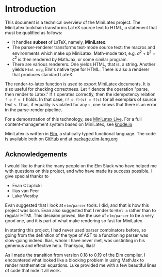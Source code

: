 # Introduction

This document is a technical overview of the MiniLatex project.
The MiniLatex toolchain transforms LaTeX source text to HTML,
a statement that must be qualified as follows:

- It handles **subset** of LaTeX, namely, **MiniLatex**.
- The parser-renderer transforms text-mode source text:
  the macros and environments which make up MiniLatex.
  Math-mode text, e.g. $a^2 + b^2 = c^2$ is then rendered
  by MathJax, or some similar program.
- There are various renderers. One yields HTML, that is,
  a string. Another yields `Html msg`, Elm's native type for
  HTML. There is also a renderer that produces standard LaTeX.

The render-to-latex function is used to export MiniLatex
documents. It is also useful for checking
correctness. Let `f` denote the operation "parse,
then render to Latex." If `f` operates correctly,
then the idempotency
relation `f o f = f` holds. In that case,
`(f o f)(s) = f(s)` for all exemplars of
source text `s`. Thus, if equality is violated
for any `s`, one knows that there is an error
in the parse-render pipeline.

For a demonstration of this technology, see
[MiniLatex Live](https://jxxcarlson.github.io/app/miniLatexLive/index.html).
For a full content-management system based on MiniLatex, see
[knode.io](https://knode.io)

MiniLatex is written in [Elm](http://elm-lang.org/),
a statically typed functional language. The code
is available both on [GitHub](https://github.com/jxxcarlson/meenylatex)
and at [package.elm-lang.org](https://package.elm-lang.org/packages/jxxcarlson/meenylatex/latest/)

## Acknowledgements

I would like to thank the many people
on the Elm Slack who have helped me with
questions on this project, and who have
made its success possible. I give special
thanks to

- Evan Czaplicki
- Ilias van Peer
- Luke Westby

Evan suggested that I look at `elm/parser` tools.
I did, and that is how this project was born.
Evan also suggested that I render to `Html a`
rather than to regular HTML This decision proved, like the
use of `elm/parser` to be a very good one, and it
is part of what make rendering so fast for MiniLatex.

In starting this project, I had never
used parser combinators before, so
going from the definition of the type of AST to
a functioning parser was slow-going indeed.
Ilias, whom I have never met, was unstinting
in his generous and effective help. Thankyou, Ilias!

As I made the transition from version
0.18 to 0.19 of the Elm compiler, I encountered
what looked like a blocking problem in using
MathJax to render mathematical equations.
Luke provided me with a few beautiful lines
of code that mde it all work.

